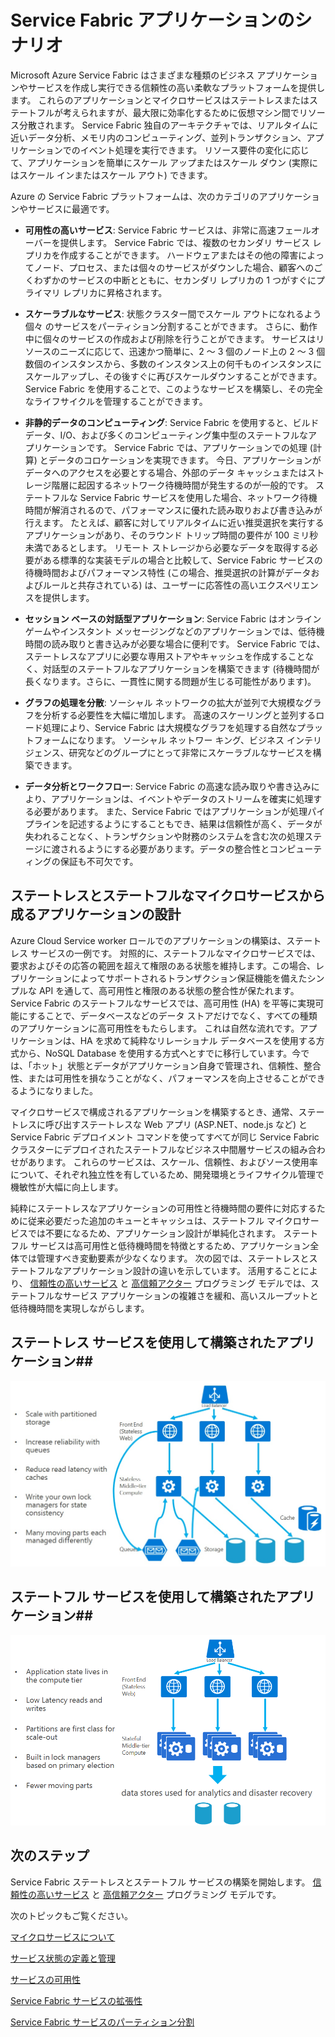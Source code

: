<properties 
   pageTitle="アプリケーションのシナリオと設計 | Microsoft Azure" 
   description="Service Fabric のクラウド アプリケーションのカテゴリの概要 ステートフル サービスとステートレス サービスを使用したアプリケーションの設計について説明します。"
   services="service-fabric" 
   documentationCenter=".net" 
   authors="msfussell" 
   manager="timlt" 
   editor=""/>

<tags
   ms.service="service-fabric"
   ms.devlang="dotnet"
   ms.topic="article"
   ms.tgt_pltfrm="NA"
   ms.workload="NA" 
   ms.date="11/30/2015"
   ms.author="mfussell"/>

# Service Fabric アプリケーションのシナリオ

Microsoft Azure Service Fabric はさまざまな種類のビジネス アプリケーションやサービスを作成し実行できる信頼性の高い柔軟なプラットフォームを提供します。 これらのアプリケーションとマイクロサービスはステートレスまたはステートフルが考えられますが、最大限に効率化するために仮想マシン間でリソース分散されます。 Service Fabric 独自のアーキテクチャでは、リアルタイムに近いデータ分析、メモリ内のコンピューティング、並列トランザクション、アプリケーションでのイベント処理を実行できます。 リソース要件の変化に応じて、アプリケーションを簡単にスケール アップまたはスケール ダウン (実際にはスケール インまたはスケール アウト) できます。 

Azure の Service Fabric プラットフォームは、次のカテゴリのアプリケーションやサービスに最適です。

- **可用性の高いサービス**: Service Fabric サービスは、非常に高速フェールオーバーを提供します。 Service Fabric では、複数のセカンダリ サービス レプリカを作成することができます。 ハードウェアまたはその他の障害によってノード、プロセス、または個々のサービスがダウンした場合、顧客へのごくわずかのサービスの中断とともに、セカンダリ レプリカの 1 つがすぐにプライマリ レプリカに昇格されます。 

- **スケーラブルなサービス**: 状態クラスター間でスケール アウトになれるよう個々 のサービスをパーティション分割することができます。 さらに、動作中に個々のサービスの作成および削除を行うことができます。 サービスはリソースのニーズに応じて、迅速かつ簡単に、2 ～ 3 個のノード上の 2 ～ 3 個数個のインスタンスから、多数のインスタンス上の何千ものインスタンスにスケールアップし、その後すぐに再びスケールダウンすることができます。 Service Fabric を使用することで、このようなサービスを構築し、その完全なライフサイクルを管理することができます。
 
- **非静的データのコンピューティング**: Service Fabric を使用すると、ビルド データ、I/O、および多くのコンピューティング集中型のステートフルなアプリケーションです。 Service Fabric では、アプリケーションでの処理 (計算) とデータのコロケーションを実現できます。 今日、アプリケーションがデータへのアクセスを必要とする場合、外部のデータ キャッシュまたはストレージ階層に起因するネットワーク待機時間が発生するのが一般的です。 ステートフルな Service Fabric サービスを使用した場合、ネットワーク待機時間が解消されるので、パフォーマンスに優れた読み取りおよび書き込みが行えます。 たとえば、顧客に対してリアルタイムに近い推奨選択を実行するアプリケーションがあり、そのラウンド トリップ時間の要件が 100 ミリ秒未満であるとします。 リモート ストレージから必要なデータを取得する必要がある標準的な実装モデルの場合と比較して、Service Fabric サービスの待機時間およびパフォーマンス特性 (この場合、推奨選択の計算がデータおよびルールと共存されている) は、ユーザーに応答性の高いエクスペリエンスを提供します。  
 
- **セッション ベースの対話型アプリケーション**: Service Fabric はオンライン ゲームやインスタント メッセージングなどのアプリケーションでは、低待機時間の読み取りと書き込みが必要な場合に便利です。 Service Fabric では、ステートレスなアプリに必要な専用ストアやキャッシュを作成することなく、対話型のステートフルなアプリケーションを構築できます (待機時間が長くなります。さらに、一貫性に関する問題が生じる可能性があります)。
 
- **グラフの処理を分散**: ソーシャル ネットワークの拡大が並列で大規模なグラフを分析する必要性を大幅に増加します。 高速のスケーリングと並列するロード処理により、Service Fabric は大規模なグラフを処理する自然なプラットフォームになります。 ソーシャル ネットワー キング、ビジネス インテリジェンス、研究などのグループにとって非常にスケーラブルなサービスを構築できます。
 
- **データ分析とワークフロー**: Service Fabric の高速な読み取りや書き込みにより、アプリケーションは、イベントやデータのストリームを確実に処理する必要があります。 また、Service Fabric ではアプリケーションが処理パイプラインを記述するようにすることもでき、結果は信頼性が高く、データが失われることなく、トランザクションや財務のシステムを含む次の処理ステージに渡されるようにする必要があります。データの整合性とコンピューティングの保証も不可欠です。 

## ステートレスとステートフルなマイクロサービスから成るアプリケーションの設計
Azure Cloud Service worker ロールでのアプリケーションの構築は、ステートレス サービスの一例です。 対照的に、ステートフルなマイクロサービスでは、要求およびその応答の範囲を超えて権限のある状態を維持します。この場合、レプリケーションによってサポートされるトランザクション保証機能を備えたシンプルな API を通して、高可用性と権限のある状態の整合性が保たれます。 Service Fabric のステートフルなサービスでは、高可用性 (HA) を平等に実現可能にすることで、データベースなどのデータ ストアだけでなく、すべての種類のアプリケーションに高可用性をもたらします。 これは自然な流れです。アプリケーションは、HA を求めて純粋なリレーショナル データベースを使用する方式から、NoSQL Database を使用する方式へとすでに移行しています。今では、「ホット」状態とデータがアプリケーション自身で管理され、信頼性、整合性、または可用性を損なうことがなく、パフォーマンスを向上させることができるようになりました。

マイクロサービスで構成されるアプリケーションを構築するとき、通常、ステートレスに呼び出すステートレスな Web アプリ (ASP.NET、node.js など) と Service Fabric デプロイメント コマンドを使ってすべてが同じ Service Fabric クラスターにデプロイされたステートフルなビジネス中間層サービスの組み合わせがあります。 これらのサービスは、スケール、信頼性、およびソース使用率について、それぞれ独立性を有しているため、開発環境とライフサイクル管理で機敏性が大幅に向上します。
  
純粋にステートレスなアプリケーションの可用性と待機時間の要件に対応するために従来必要だった追加のキューとキャッシュは、ステートフル マイクロサービスでは不要になるため、アプリケーション設計が単純化されます。 ステートフル サービスは高可用性と低待機時間を特徴とするため、アプリケーション全体では管理すべき変動要素が少なくなります。 次の図では、ステートレスとステートフルなアプリケーション設計の違いを示しています。 活用することにより、 [信頼性の高いサービス](service-fabric-reliable-services-introduction.md) と [高信頼アクター](service-fabric-reliable-actors-introduction.md) プログラミング モデルでは、ステートフルなサービス アプリケーションの複雑さを緩和、高いスループットと低待機時間を実現しながらします。

## ステートレス サービスを使用して構築されたアプリケーション##
![ステートレス サービスを使用したアプリケーション][Image1]

## ステートフル サービスを使用して構築されたアプリケーション##
![ステートレス サービスを使用したアプリケーション][Image2]

<!--Every topic should have next steps and links to the next logical set of content to keep the customer engaged-->
## 次のステップ


Service Fabric ステートレスとステートフル サービスの構築を開始します。 
[信頼性の高いサービス](service-fabric-reliable-services-quick-start.md) と [高信頼アクター](service-fabric-reliable-actors-get-started.md) プログラミング モデルです。

次のトピックもご覧ください。

[マイクロサービスについて](service-fabric-overview-microservices.md)

[サービス状態の定義と管理](service-fabric-concepts-state.md)

[サービスの可用性](service-fabric-availability-services.md)

[Service Fabric サービスの拡張性](service-fabric-concepts-scalability.md)

[Service Fabric サービスのパーティション分割](service-fabric-concepts-partitioning.md)

[Image1]: media/service-fabric-application-scenarios/AppwithStatelessServices.jpg
[Image2]: media/service-fabric-application-scenarios/AppwithStatefulServices.jpg
 
 

